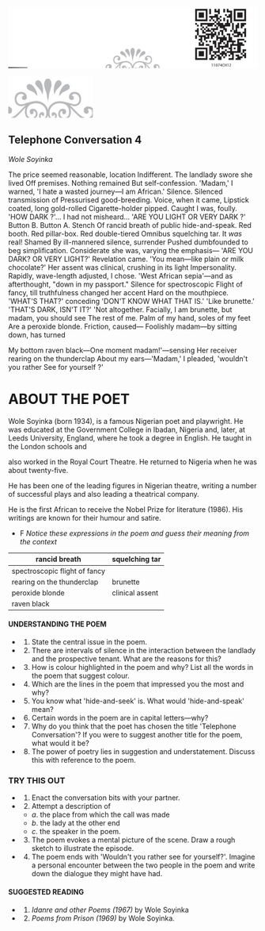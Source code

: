 ![](_page_0_Picture_0.jpeg)

![](_page_0_Picture_1.jpeg)

## Telephone Conversation 4

*Wole Soyinka*

The price seemed reasonable, location Indifferent. The landlady swore she lived Off premises. Nothing remained But self-confession. 'Madam,' I warned, 'I hate a wasted journey—I am African.' Silence. Silenced transmission of Pressurised good-breeding. Voice, when it came, Lipstick coated, long gold-rolled Cigarette-holder pipped. Caught I was, foully. 'HOW DARK ?'... I had not misheard... 'ARE YOU LIGHT OR VERY DARK ?' Button B. Button A. Stench Of rancid breath of public hide-and-speak. Red booth. Red pillar-box. Red double-tiered Omnibus squelching tar. It *was* real! Shamed By ill-mannered silence, surrender Pushed dumbfounded to beg simplification. Considerate she was, varying the emphasis— 'ARE YOU DARK? OR VERY LIGHT?' Revelation came. 'You mean—like plain or milk chocolate?' Her assent was clinical, crushing in its light Impersonality. Rapidly, wave-length adjusted, I chose. 'West African sepia'—and as afterthought, "down in my passport." Silence for spectroscopic Flight of fancy, till truthfulness changed her accent Hard on the mouthpiece. 'WHAT'S THAT?' conceding 'DON'T KNOW WHAT THAT IS.' 'Like brunette.' 'THAT'S DARK, ISN'T IT?' 'Not altogether. Facially, I am brunette, but madam, you should see The rest of me. Palm of my hand, soles of my feet Are a peroxide blonde. Friction, caused— Foolishly madam—by sitting down, has turned

My bottom raven black—One moment madam!'—sensing Her receiver rearing on the thunderclap About my ears—'Madam,' I pleaded, 'wouldn't you rather See for yourself ?'

# ABOUT THE POET

Wole Soyinka (born 1934), is a famous Nigerian poet and playwright. He was educated at the Government College in Ibadan, Nigeria and, later, at Leeds University, England, where he took a degree in English. He taught in the London schools and

also worked in the Royal Court Theatre. He returned to Nigeria when he was about twenty-five.

He has been one of the leading figures in Nigerian theatre, writing a number of successful plays and also leading a theatrical company.

He is the first African to receive the Nobel Prize for literature (1986). His writings are known for their humour and satire.

- F *Notice these expressions in the poem and guess their meaning from the context*

| rancid breath | squelching tar |
| --- | --- |
| spectroscopic flight of fancy |  |
| rearing on the thunderclap | brunette |
| peroxide blonde | clinical assent |
| raven black |  |

#### UNDERSTANDING THE POEM

- 1. State the central issue in the poem.
- 2. There are intervals of silence in the interaction between the landlady and the prospective tenant. What are the reasons for this?
- 3. How is colour highlighted in the poem and why? List all the words in the poem that suggest colour.
- 4. Which are the lines in the poem that impressed you the most and why?
- 5. You know what 'hide-and-seek' is. What would 'hide-and-speak' mean?
- 6. Certain words in the poem are in capital letters—why?
- 7. Why do you think that the poet has chosen the title 'Telephone Conversation'? If you were to suggest another title for the poem, what would it be?
- 8. The power of poetry lies in suggestion and understatement. Discuss this with reference to the poem.

### TRY THIS OUT

- 1. Enact the conversation bits with your partner.
- 2. Attempt a description of
	- *a*. the place from which the call was made
	- *b*. the lady at the other end
	- *c*. the speaker in the poem.
- 3. The poem evokes a mental picture of the scene. Draw a rough sketch to illustrate the episode.
- 4. The poem ends with 'Wouldn't you rather see for yourself?'. Imagine a personal encounter between the two people in the poem and write down the dialogue they might have had.

#### SUGGESTED READING

- 1. *Idanre and other Poems (1967)* by Wole Soyinka
- 2. *Poems from Prison (1969)* by Wole Soyinka.


